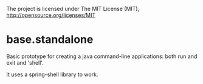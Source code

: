 The project is licensed under The MIT License (MIT), http://opensource.org/licenses/MIT

base.standalone
===============

Basic prototype for creating a java command-line applications: both run and exit and 'shell'.

It uses a spring-shell library to work.
